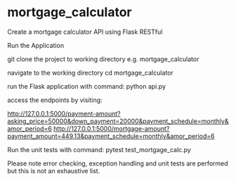 # mortgage_calculator
 Create a mortgage calculator API using Flask RESTful

Run the Application

git clone the project to working directory e.g. mortgage_calculator

navigate to the working directory 
cd mortgage_calculator

run the Flask application with command:
python api.py

access the endpoints by visiting:

http://127.0.0.1:5000/payment-amount?asking_price=50000&down_payment=20000&payment_schedule=monthly&amor_period=6
http://127.0.0.1:5000/mortgage-amount?payment_amount=449.13&payment_schedule=monthly&amor_period=6



Run the unit tests with command:
pytest test_mortgage_calc.py


Please note error checking, exception handling and unit tests are performed but this is not an exhaustive list.



